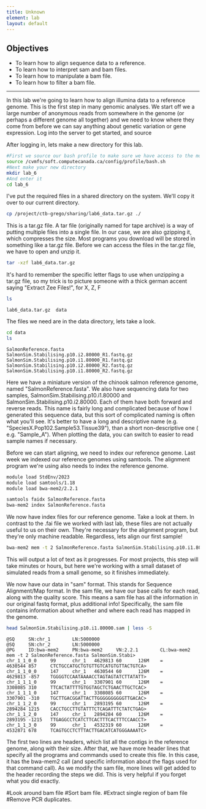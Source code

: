 ```yaml
---
title: Unknown
element: lab
layout: default
---
```


## Objectives

- To learn how to align sequence data to a reference.
- To learn how to interpret sam and bam files.
- To learn how to manipulate a bam file.
- To learn how to filter a bam file.

****

In this lab we're going to learn how to align illumina data to a reference genome. 
This is the first step in many genomic analyses. We start off we a large number
of anonymous reads from somewhere in the genome (or perhaps a different genome all together)
and we need to know where they come from before we can say anything about genetic variation
or gene expression. Log into the server to get started, and source 

After logging in, lets make a new directory for this lab.

```bash
#First we source our bash profile to make sure we have access to the modules.
source /cvmfs/soft.computecanada.ca/config/profile/bash.sh
#Next make your new directory
mkdir lab_6
#And enter it
cd lab_6
```

I've put the required files in a shared directory on the system. We'll
copy it over to our current directory.
```bash
cp /project/ctb-grego/sharing/lab6_data.tar.gz ./
```

This is a tar.gz file. A tar file (originally named for tape archive) is 
a way of putting multiple files into a single file. In our case, we are also
gzipping it, which compresses the size. Most programs you download will be
stored in something like a tar.gz file. Before we can access the files in the 
tar.gz file, we have to open and unzip it. 
```bash
tar -xzf lab6_data.tar.gz
```

It's hard to remember the specific letter flags to use when unzipping a tar.gz file, 
so my trick is to picture someone with a thick german accent saying "Extract Zee Files!", 
for X, Z, F

```bash
ls
```
```output
lab6_data.tar.gz  data
```
The files we need are in the data directory, lets take a look.

```bash
cd data
ls
```

```output
SalmonReference.fasta                           SalmonSim.Stabilising.p10.i2.80000_R1.fastq.gz
SalmonSim.Stabilising.p10.i1.80000_R1.fastq.gz  SalmonSim.Stabilising.p10.i2.80000_R2.fastq.gz
SalmonSim.Stabilising.p10.i1.80000_R2.fastq.gz
```

Here we have a miniature version of the chinook salmon reference genome, named "SalmonReference.fasta". 
We also have sequencing data for two samples, SalmonSim.Stabilising.p10.i1.80000 and SalmonSim.Stabilising.p10.i2.80000.
Each of them have both forward and reverse reads. This name is fairly long and complicated because of 
how I generated this sequence data, but this sort of complicated naming is often what you'll see. It's
better to have a long and descriptive name (e.g. "SpeciesX.Pop102.Sample53.Tissue39"), than a short non-descriptive
one ( e.g. "Sample_A"). When plotting the data, you can switch to easier to read sample names if necessary.

Before we can start aligning, we need to index our reference genome. Last week we indexed our reference
genomes using samtools. The alignment program we're using also needs to index the reference genome. 

```bash
module load StdEnv/2023
module load samtools/1.18
module load bwa-mem2/2.2.1

samtools faidx SalmonReference.fasta
bwa-mem2 index SalmonReference.fasta
```

We now have index files for our reference genome. Take a look at them. In contrast to the .fai file we worked with 
last lab, these files are not actually useful to us on their own. They're necessary for the alignment 
program, but they're only machine readable. Regardless, lets align our first sample!

```bash
bwa-mem2 mem -t 2 SalmonReference.fasta SalmonSim.Stabilising.p10.i1.80000_R1.fastq.gz SalmonSim.Stabilising.p10.i1.80000_R2.fastq.gz > SalmonSim.Stabilising.p10.i1.80000.sam
```

This will output a lot of text as it progresses. For most projects, this step will take minutes or hours,
but here we're working with a small dataset of simulated reads from a small genome, so it finishes
immediately. 

We now have our data in "sam" format. This stands for Sequence Alignment/Map format. In the sam file,
we have our base calls for each read, along with the quality score. This means a sam file has all the information
in our original fastq format, plus additional info! Specifically, the sam file contains information about
whether and where each read has mapped in the genome. 

```bash
head SalmonSim.Stabilising.p10.i1.80000.sam | less -S
```

```output
@SQ     SN:chr_1        LN:5000000
@SQ     SN:chr_2        LN:5000000
@PG     ID:bwa-mem2     PN:bwa-mem2     VN:2.2.1        CL:bwa-mem2 mem -t 2 SalmonReference.fasta SalmonSim.Stabi>
chr_1_1_0_0     99      chr_1   4629813 60      126M    =       4630544 857     CTCTGCCATGCTGTGTTGTCATGTGTTACTGTCA>
chr_1_1_0_0     147     chr_1   4630544 60      126M    =       4629813 -857    TGGGGTCCAATAAAACCTAGTAGTATCTTATATT>
chr_1_1_1_0     99      chr_1   3307901 60      126M    =       3308085 310     TTCACTATTTTGTGGTAGCTCTGAACTTGCTCAC>
chr_1_1_1_0     147     chr_1   3308085 60      126M    =       3307901 -310    TGCTTGACGGATTACTTGGGGGGGGGGTTGACAC>
chr_1_1_2_0     99      chr_1   2893195 60      126M    =       2894284 1215    CACCTGCCTTGTATTTCTCAGATTTCTATCTGAG>
chr_1_1_2_0     147     chr_1   2894284 60      126M    =       2893195 -1215   TTGAGGCCTCATCTTCACTTTCACTTTCCAACCT>
chr_1_1_3_0     99      chr_1   4532319 60      126M    =       4532871 678     TCAGTGCCTCTTTACTTGACATCATGGGAAAATC>
```

The first two lines are headers, which list all the contigs in the reference genome, along with their size. After that,
we have more header lines that specify all the programs and commands used to create this file. In this case,
it has the bwa-mem2 call (and specific information about the flags used for that command call). As we 
modify the sam file, more lines will get added to the header recording the steps we did. This
is very helpful if you forget what you did exactly. 









#Look around bam file
#Sort bam file.
#Extract single region of bam file
#Remove PCR duplicates. 
